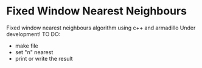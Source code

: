 # Fixed Window Nearest Neighbours
Fixed window nearest neighbours algorithm using c++ and armadillo
Under development!
TO DO:
- make file
- set "n" nearest
- print or write the result
